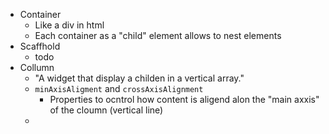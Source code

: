 - Container 
	- Like a div in html
	- Each container as a "child" element allows to nest elements
- Scaffhold
	- todo
- Collumn
	- "A widget that display a childen in a vertical array."
	- `minAxisAligment` and `crossAxisAlignment`
		- Properties to ocntrol how content is aligend alon the "main axxis" of the cloumn (vertical line)
	- 